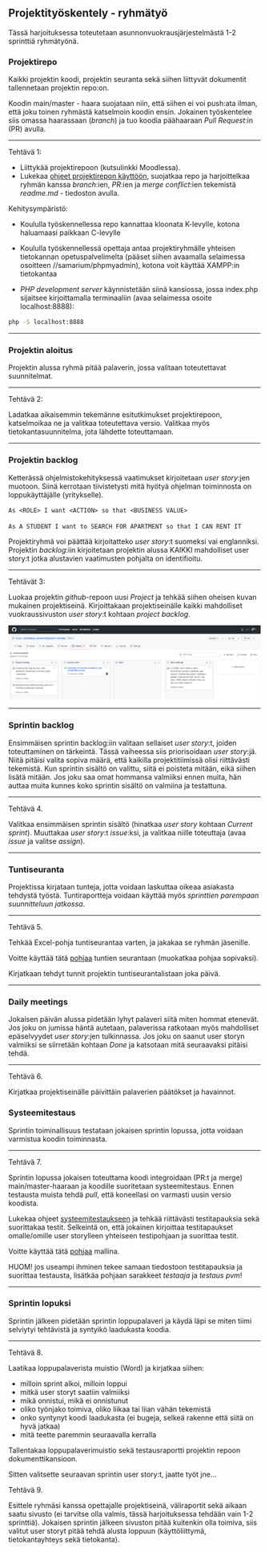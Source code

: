 ## Projektityöskentely - ryhmätyö

Tässä harjoituksessa toteutetaan asunnonvuokrausjärjestelmästä 1-2 sprinttiä ryhmätyönä.

### Projektirepo

Kaikki projektin koodi, projektin seuranta sekä siihen liittyvät dokumentit tallennetaan projektin repo:on.

Koodin main/master - haara suojataan niin, että siihen ei voi push:ata ilman, että joku toinen ryhmästä katselmoin koodin ensin. Jokainen työskentelee siis omassa haarassaan (*branch*) ja tuo koodia päähaaraan *Pull Request*:in (PR) avulla.

---
Tehtävä 1:

- Liittykää projektirepoon (kutsulinkki Moodlessa).
- Lukekaa [ohjeet projektirepon käyttöön](https://otredu.github.io/github/projektityo.html), suojatkaa repo ja harjoittelkaa ryhmän kanssa *branch*:ien, *PR*:ien ja *merge conflict*:ien tekemistä *readme.md* - tiedoston avulla.

Kehitysympäristö:

- Koululla työskennellessa repo kannattaa kloonata K-levylle, kotona haluamaasi paikkaan C-levylle

- Koululla työskennellessä opettaja antaa projektiryhmälle yhteisen tietokannan opetuspalvelimelta (pääset siihen avaamalla selaimessa osoitteen //samarium/phpmyadmin), kotona voit käyttää XAMPP:in tietokantaa

- *PHP development server* käynnistetään siinä kansiossa, jossa index.php sijaitsee kirjoittamalla terminaaliin (avaa selaimessa osoite localhost:8888):

```cmd
php -S localhost:8888
```

---

### Projektin aloitus

Projektin alussa ryhmä pitää palaverin, jossa valitaan toteutettavat suunnitelmat.

---

Tehtävä 2:

Ladatkaa aikaisemmin tekemänne esitutkimukset projektirepoon, katselmoikaa ne ja valitkaa toteutettava versio. Valitkaa myös tietokantasuunnitelma, jota lähdette toteuttamaan.

--- 
### Projektin backlog

Ketterässä ohjelmistokehityksessä vaatimukset kirjoitetaan *user story*:jen muotoon. Siinä kerrotaan tiivistetysti mitä hyötyä ohjelman toiminnosta on loppukäyttäjälle (yritykselle).

    As <ROLE> I want <ACTION> so that <BUSINESS VALUE>

    As A STUDENT I want to SEARCH FOR APARTMENT so that I CAN RENT IT

Projektiryhmä voi päättää kirjoitatteko *user story*:t suomeksi vai englanniksi. Projektin *backlog*:iin kirjoitetaan projektin alussa KAIKKI mahdolliset user story:t jotka alustavien vaatimusten pohjalta on identifioitu.

---

Tehtävät 3:

Luokaa projektin *github*-repoon uusi *Project* ja tehkää siihen oheisen kuvan mukainen projektiseinä. Kirjoittakaan projektiseinälle kaikki mahdolliset vuokraussivuston *user story*:t kohtaan *project backlog*.

![projektiseinä](./img/projektiseina.PNG)

---
### Sprintin backlog

Ensimmäisen sprintin backlog:iin valitaan sellaiset *user story*:t, joiden toteuttaminen on tärkeintä. Tässä vaiheessa siis priorisoidaan *user story*:jä. Niitä pitäisi valita sopiva määrä, että kaikilla projektitiimissä olisi riittävästi tekemistä. Kun sprintin sisältö on valittu, siitä ei poisteta mitään, eikä siihen lisätä mitään. Jos joku saa omat hommansa valmiiksi ennen muita, hän auttaa muita kunnes koko sprintin sisältö on valmiina ja testattuna.

---

Tehtävä 4.

Valitkaa ensimmäisen sprintin sisältö (hinatkaa *user story* kohtaan *Current sprint*). Muuttakaa *user story*:t *issue*:ksi, ja valitkaa niille toteuttaja (avaa *issue* ja valitse *assign*).

---
### Tuntiseuranta

Projektissa kirjataan tunteja, jotta voidaan laskuttaa oikeaa asiakasta tehdystä työstä. Tuntiraportteja voidaan käyttää myös *sprinttien parempaan suunnitteluun jatkossa*. 

---

Tehtävä 5.

Tehkää Excel-pohja tuntiseurantaa varten, ja jakakaa se ryhmän jäsenille.

Voitte käyttää tätä [pohjaa](../docs/tyoajanseuranta.xlsx) tuntien seurantaan (muokatkaa pohjaa sopivaksi).

Kirjatkaan tehdyt tunnit projektin tuntiseurantalistaan joka päivä.

---

### Daily meetings

Jokaisen päivän alussa pidetään lyhyt palaveri siitä miten hommat etenevät. Jos joku on jumissa häntä autetaan, palaverissa ratkotaan myös mahdolliset epäselvyydet *user story*:jen tulkinnassa. Jos joku on saanut user storyn valmiiksi se siirretään kohtaan *Done* ja katsotaan mitä seuraavaksi pitäisi tehdä.

---

Tehtävä 6.

Kirjatkaa projektiseinälle päivittäin palaverien päätökset ja havainnot.
### Systeemitestaus

Sprintin toiminallisuus testataan jokaisen sprintin lopussa, jotta voidaan varmistua koodin toiminnasta.

---

Tehtävä 7.

Sprintin lopussa jokaisen toteuttama koodi integroidaan (PR:t ja merge) main/master-haaraan ja koodille suoritetaan systeemitestaus. Ennen testausta muista tehdä *pull*, että koneellasi on varmasti uusin versio koodista.

Lukekaa ohjeet [systeemitestaukseen](../docs/testitapaukset_ohje.pdf) ja tehkää riittävästi testitapauksia sekä suorittakaa testit. Selkeintä on, että jokainen kirjoittaa testitapaukset omalle/omille user storylleen yhteiseen testipohjaan ja suorittaa testit.

Voitte käyttää tätä [pohjaa](../docs/testitapaukset_esim.pdf) mallina.

HUOM! jos useampi ihminen tekee samaan tiedostoon testitapauksia ja suorittaa testausta, lisätkäa pohjaan sarakkeet *testaaja* ja *testaus pvm*!

---
### Sprintin lopuksi

Sprintin jälkeen pidetään sprintin loppupalaveri ja käydä läpi se miten tiimi selviytyi tehtävistä ja syntyikö laadukasta koodia.

---

Tehtävä 8.

Laatikaa loppupalaverista muistio (Word) ja kirjatkaa siihen:

- milloin sprint alkoi, milloin loppui
- mitkä user storyt saatiin valmiiksi
- mikä onnistui, mikä ei onnistunut
- oliko työnjako toimiva, oliko liikaa tai liian vähän tekemistä
- onko syntynyt koodi laadukasta (ei bugeja, selkeä rakenne että siitä on hyvä jatkaa)
- mitä teette paremmin seuraavalla kerralla

Tallentakaa loppupalaverimuistio sekä testausraportti projektin repoon dokumenttikansioon.

Sitten valitsette seuraavan sprintin user story:t, jaatte työt jne...

Tehtävä 9.

Esittele ryhmäsi kanssa opettajalle projektiseinä, väliraportit sekä aikaan saatu sivusto (ei tarvitse olla valmis, tässä harjoituksessa tehdään vain 1-2 sprinttiä). Jokaisen sprintin jälkeen sivuston pitää kuitenkin olla toimiva, siis valitut user storyt pitää tehdä alusta loppuun (käyttöliittymä, tietokantayhteys sekä tietokanta).